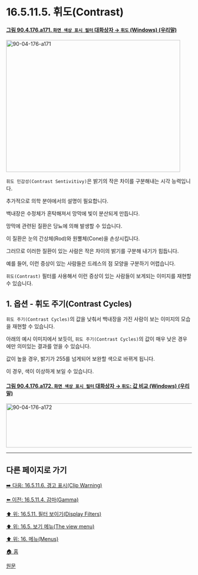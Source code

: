 # 16.5.11.5. 휘도(Contrast)

<a id="90-04-176-a171"></a>

#### [그림 90.4.176.a171. `화면 색상 표시 필터` 대화상자 → `휘도` (Windows) (우리말)](./90-04-0176-color_display_filters.md#90-04-176-a171)
<img width="472" height="359" alt="90-04-176-a171" src="https://github.com/user-attachments/assets/7718dc12-47d6-4003-be15-9d3d774c9f27" />

`휘도 민감성(Contrast Sentivitivy)`은 밝기의 작은 차이를 구분해내는 시각 능력입니다.

추가적으로 의학 분야에서의 설명이 필요합니다.

백내장은 수정체가 혼탁해져서 망막에 빛이 분산되게 만듭니다.

망막에 관련된 질환은 당뇨에 의해 발생할 수 있습니다.

이 질환은 눈의 간상체(Rod)와 원뿔체(Cone)을 손상시킵니다.

그러므로 이러한 질환이 있는 사람은 작은 차이의 밝기를 구분해 내기가 힘듭니다.

예를 들어, 이런 증상이 있는 사람들은 드레스의 점 모양을 구분하기 어렵습니다.

`휘도(Contrast)` 필터를 사용해서 이런 증상이 있는 사람들이 보게되는 이미지를 재현할 수 있습니다.

<a id="16-05-11-05-s1"></a>

## 1. 옵션 - 휘도 주기(Contrast Cycles)
`휘도 주기(Contrast Cycles)`의 값을 낮춰서 백내장을 가진 사람이 보는 이미지의 모습을 재현할 수 있습니다.

아래의 예시 이미지에서 보듯이, `휘도 주기(Contrast Cycles)`의 값이 매우 낮은 경우에만 의미있는 결과를 얻을 수 있습니다.

값이 높을 경우, 밝기가 255를 넘게되어 보완할 색으로 바뀌게 됩니다.

이 경우, 색이 이상하게 보일 수 있습니다.

<a id="90-04-176-a172"></a>

#### [그림 90.4.176.a172. `화면 색상 표시 필터` 대화상자 → `휘도`: 값 비교 (Windows) (우리말)](./90-04-0176-color_display_filters.md#90-04-176-a172)
<img width="960" height="120" alt="90-04-176-a172" src="https://github.com/user-attachments/assets/06b30fe2-010a-49ef-89da-acb580eed808" />

***

## 다른 페이지로 가기

[➡️ 다음: 16.5.11.6. 경고 표시(Clip Warning)](./16-05-11-06-clip_warning.md)

[⬅️ 이전: 16.5.11.4. 감마(Gamma)](./16-05-11-04-gamma.md)

[⬆️ 위: 16.5.11. 필터 보이기(Display Filters)](./16-05-11-00-display-filters.md)

[⬆️ 위: 16.5. 보기 메뉴(The view menu)](./16-05-00-the-view-menu.md)

[⬆️ 위: 16. 메뉴(Menus)](./16-00-menus.md)

[🏠 홈](./00-home.md)

[원문](https://docs.gimp.org/2.10/ko/gimp-display-filter-dialog.html#gimp-colordisplay-contrast)